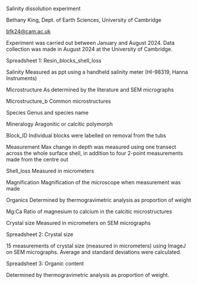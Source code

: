 Salinity dissolution experiment	

Bethany King, Dept. of Earth Sciences, University of Cambridge	

bfk24@cam.ac.uk	

Experiment was carried out between January and August 2024. Data collection was made in August 2024 at the University of Cambridge.	

Spreadsheet 1: Resin_blocks_shell_loss	
	
Salinity			Measured as ppt using a handheld salinity meter (HI-98319, Hanna Instruments)

Microstructure		As determined by the literature and SEM micrographs

Microstructure_b	Common microstructures

Species				Genus and species name

Mineralogy			Aragonitic or calcitic polymorph

Block_ID			Individual blocks were labelled on removal from the tubs

Measurement			Max change in depth was measured using one transect across the whole surface shell, in addition to four 2-point measurements made from the centre out

Shell_loss			Measured in micrometers

Magnification		Magnification of the microscope when measurement was made

Organics			Determined by thermogravimetric analysis as proportion of weight

Mg:Ca				Ratio of magnesium to calcium in the calcitic microstructures

Crystal size		Measured in micrometers on SEM micrographs


Spreadsheet 2: Crystal size

15 measurements of crystal size (measured in micrometers) using ImageJ on SEM micrographs. Average and standard deviations were calculated.


Spreadsheet 3: Organic content

Determined by thermogravimetric analysis as proportion of weight. 

